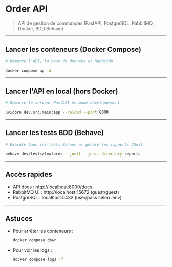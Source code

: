 # Order API

> API de gestion de commandes (FastAPI, PostgreSQL, RabbitMQ, Docker, BDD Behave)

---

## Lancer les conteneurs (Docker Compose)

```sh
# Démarre l'API, la base de données et RabbitMQ

docker compose up -d
```

---

## Lancer l'API en local (hors Docker)

```sh
# Démarre le serveur FastAPI en mode développement

uvicorn dev.src.main:app --reload --port 8000
```

---

## Lancer les tests BDD (Behave)

```sh
# Exécute tous les tests Behave et génère les rapports JUnit

behave dev/tests/features --junit --junit-directory reports
```

---

## Accès rapides

- API docs : http://localhost:8000/docs
- RabbitMQ UI : http://localhost:15672 (guest/guest)
- PostgreSQL : localhost:5432 (user/pass selon .env)

---

## Astuces

- Pour arrêter les conteneurs :
  ```sh
  docker compose down
  ```
- Pour voir les logs :
  ```sh
  docker compose logs -f
  ```